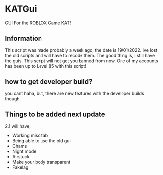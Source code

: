 # KATGui
GUI For the ROBLOX Game KAT!

## Information

This script was made probably a week ago, the date is 19/01/2022.
Ive lost the old scripts and will have to recode them.
The good thing is, i still have the guis.
This script will not get you banned from now.
One of my accounts has been up to Level 85 with this script!



## how to get developer build?

you cant haha, but, there are new features with the developer builds though.

## Things to be added next update

2.1 will have,

* Working misc tab
* Being able to use the old gui
* Chams
* Night mode
* Airstuck
* Make your body transparent
* Fakelag

